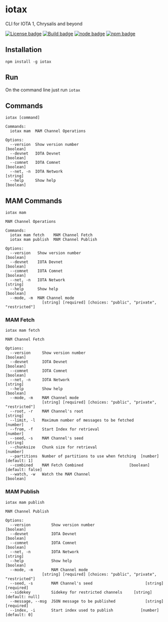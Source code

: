 # iotax

CLI for IOTA 1, Chrysalis and beyond

[![License badge](https://img.shields.io/github/license/jmcanterafonseca-iota/iotax.svg)](https://opensource.org/licenses/MIT)
[![Build badge](https://img.shields.io/travis/jmcanterafonseca-iota/iotax.svg)](https://travis-ci.org/jmcanterafonseca-iota/iotax/)
[![node badge](https://img.shields.io/node/v/%40jmcanterafonseca-iota%2Fiotax.svg)](https://www.npmjs.com/package/√)
[![npm badge](https://img.shields.io/npm/dm/%40jmcanterafonseca-iota%2Fiotax.svg)](https://www.npmjs.com/package/@jmcanterafonseca-iota/iotax)

## Installation

```
npm install -g iotax
```

## Run 

On the command line just run ```iotax```

## Commands

```
iotax [command]

Commands:
  iotax mam  MAM Channel Operations

Options:
  --version  Show version number                                       [boolean]
  --devnet   IOTA Devnet                                               [boolean]
  --comnet   IOTA Comnet                                               [boolean]
  --net, -n  IOTA Network                                               [string]
  --help     Show help                                                 [boolean]
```

## MAM Commands

```
iotax mam

MAM Channel Operations

Commands:
  iotax mam fetch    MAM Channel Fetch
  iotax mam publish  MAM Channel Publish

Options:
  --version   Show version number                                      [boolean]
  --devnet    IOTA Devnet                                              [boolean]
  --comnet    IOTA Comnet                                              [boolean]
  --net, -n   IOTA Network                                              [string]
  --help      Show help                                                [boolean]
  --mode, -m  MAM Channel mode
                [string] [required] [choices: "public", "private", "restricted"]
```

### MAM Fetch

```
iotax mam fetch

MAM Channel Fetch

Options:
  --version     Show version number                                    [boolean]
  --devnet      IOTA Devnet                                            [boolean]
  --comnet      IOTA Comnet                                            [boolean]
  --net, -n     IOTA Network                                            [string]
  --help        Show help                                              [boolean]
  --mode, -m    MAM Channel mode
                [string] [required] [choices: "public", "private", "restricted"]
  --root, -r    MAM Channel's root                                      [string]
  --limit, -l   Maximum number of messages to be fetched                [number]
  --from, -f    Start Index for retrieval                               [number]
  --seed, -s    MAM Channel's seed                                      [string]
  --chunksize   Chunk size for retrieval                                [number]
  --partitions  Number of partitions to use when fetching  [number] [default: 1]
  --combined    MAM Fetch Combined                    [boolean] [default: false]
  --watch, -w   Watch the MAM Channel                                  [boolean]
```

### MAM Publish

```
iotax mam publish

MAM Channel Publish

Options:
  --version         Show version number                                [boolean]
  --devnet          IOTA Devnet                                        [boolean]
  --comnet          IOTA Comnet                                        [boolean]
  --net, -n         IOTA Network                                        [string]
  --help            Show help                                          [boolean]
  --mode, -m        MAM Channel mode
                [string] [required] [choices: "public", "private", "restricted"]
  --seed, -s        MAM Channel's seed                       [string] [required]
  --sidekey         Sidekey for restricted channels     [string] [default: null]
  --message, --msg  JSON message to be published             [string] [required]
  --index, -i       Start index used to publish            [number] [default: 0]
```
